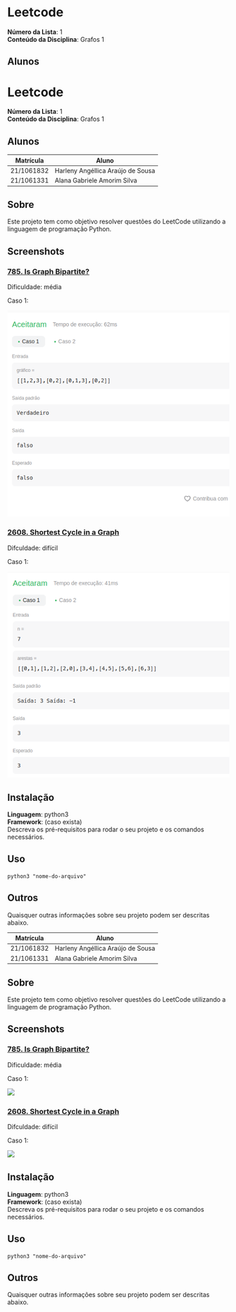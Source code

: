 
# Leetcode

**Número da Lista**: 1<br>
**Conteúdo da Disciplina**: Grafos 1<br>

## Alunos
# Leetcode

**Número da Lista**: 1<br>
**Conteúdo da Disciplina**: Grafos 1<br>

## Alunos
|Matrícula | Aluno |
| -- | -- |
| 21/1061832 |  Harleny Angéllica Araújo de Sousa |
| 21/1061331  |  Alana Gabriele Amorim Silva |

## Sobre 
Este projeto tem como objetivo resolver questões do LeetCode utilizando a linguagem de programação Python. 

## Screenshots

### [785. Is Graph Bipartite?](https://github.com/projeto-de-algoritmos-2024/Grafos1_Leetcode/blob/main/GraphBipartite/README.md) 

Dificuldade: média

Caso 1:

![](https://github.com/projeto-de-algoritmos-2024/Grafos1_Leetcode/blob/main/assets/test2.png)<br>


### [2608. Shortest Cycle in a Graph](https://github.com/projeto-de-algoritmos-2024/Grafos1_Leetcode/blob/main/ShortestCycle/README.md)

Difculdade: difícil

Caso 1:

![](https://github.com/projeto-de-algoritmos-2024/Grafos1_Leetcode/blob/main/assets/test1.png)<br>

## Instalação 
**Linguagem**: python3 <br>
**Framework**: (caso exista)<br>
Descreva os pré-requisitos para rodar o seu projeto e os comandos necessários.

## Uso 

```
python3 "nome-do-arquivo"
```

## Outros 
Quaisquer outras informações sobre seu projeto podem ser descritas abaixo.




|Matrícula | Aluno |
| -- | -- |
| 21/1061832 |  Harleny Angéllica Araújo de Sousa |
| 21/1061331  |  Alana Gabriele Amorim Silva |

## Sobre 
Este projeto tem como objetivo resolver questões do LeetCode utilizando a linguagem de programação Python. 

## Screenshots

### [785. Is Graph Bipartite?](https://github.com/projeto-de-algoritmos-2024/Grafos1_Leetcode/blob/main/GraphBipartite/README.md) 

Dificuldade: média

Caso 1:

![](https://raw.githubusercontent.com/projeto-de-algoritmos-2024/Grafos1_Leetcode/main/assets/test1.jpg)<br>


### [2608. Shortest Cycle in a Graph](https://github.com/projeto-de-algoritmos-2024/Grafos1_Leetcode/blob/main/ShortestCycle/README.md)

Difculdade: difícil

Caso 1:

![](https://raw.githubusercontent.com/projeto-de-algoritmos-2024/Grafos1_Leetcode/main/assets/test2.jpg)<br>


## Instalação 
**Linguagem**: python3 <br>
**Framework**: (caso exista)<br>
Descreva os pré-requisitos para rodar o seu projeto e os comandos necessários.

## Uso 

```
python3 "nome-do-arquivo"
```

## Outros 
Quaisquer outras informações sobre seu projeto podem ser descritas abaixo.



